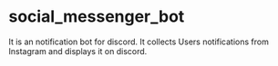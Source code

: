 # social_messenger_bot
It is an notification bot for discord. 
It collects Users notifications from Instagram and displays it on discord.
